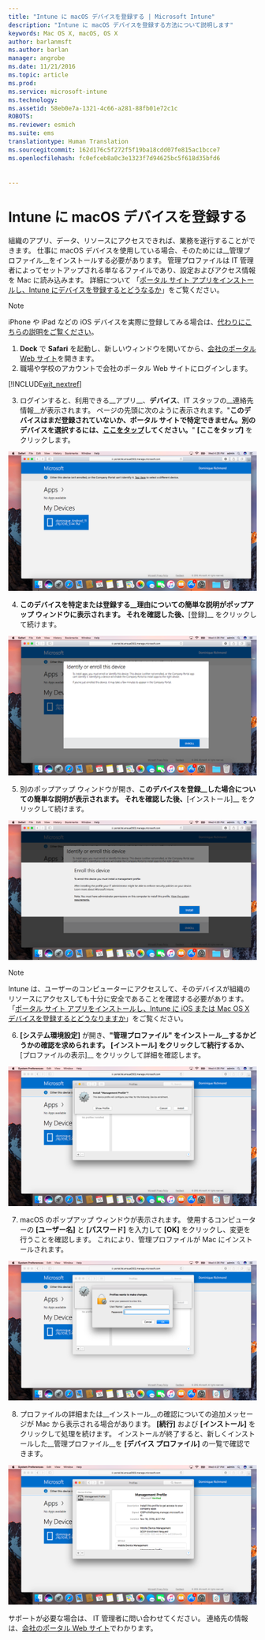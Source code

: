 ```yaml
---
title: "Intune に macOS デバイスを登録する | Microsoft Intune"
description: "Intune に macOS デバイスを登録する方法について説明します"
keywords: Mac OS X, macOS, OS X
author: barlanmsft
ms.author: barlan
manager: angrobe
ms.date: 11/21/2016
ms.topic: article
ms.prod: 
ms.service: microsoft-intune
ms.technology: 
ms.assetid: 58eb0e7a-1321-4c66-a281-88fb01e72c1c
ROBOTS: 
ms.reviewer: esmich
ms.suite: ems
translationtype: Human Translation
ms.sourcegitcommit: 162d176c5f272f5f19ba18cdd07fe815ac1bcce7
ms.openlocfilehash: fc0efceb8a0c3e1323f7d94625bc5f618d35bfd6


---
```


# <a name="enroll-your-macos-device-in-intune"></a>Intune に macOS デバイスを登録する

組織のアプリ、データ、リソースにアクセスできれば、業務を遂行することができます。 仕事に macOS デバイスを使用している場合、そのためには__管理プロファイル__をインストールする必要があります。 管理プロファイルは IT 管理者によってセットアップされる単なるファイルであり、設定およびアクセス情報を Mac に読み込みます。 詳細について 「[ポータル サイト アプリをインストールし、Intune にデバイスを登録するとどうなるか](what-happens-if-you-install-the-company-portal-app-and-enroll-your-device-in-intune-ios.md)」をご覧ください。

  > [!NOTE]
  > iPhone や iPad などの iOS デバイスを実際に登録してみる場合は、[代わりにこちらの説明をご覧ください](enroll-your-device-in-intune-ios.md)。

1. __Dock__ で __Safari__ を起動し、新しいウィンドウを開いてから、[会社のポータル Web サイト](http://portal.manage.microsoft.com)を開きます。
2. 職場や学校のアカウントで会社のポータル Web サイトにログインします。

  [!INCLUDE[wit_nextref](../includes/end-user-password-guidance.md)]

3. ログインすると、利用できる__アプリ__、__デバイス__、IT スタッフの__連絡先情報__が表示されます。 ページの先頭に次のように表示されます。"**このデバイスはまだ登録されていないか、ポータル サイトで特定できません。別のデバイスを選択するには、<u>ここをタップ</u>してください。**" __[ここをタップ]__ をクリックします。

 ![macOS の会社のポータル ランディング ページ](./media/macOS_enroll_001_landing_page.png)

4. __このデバイスを特定または登録する__理由についての簡単な説明がポップアップ ウィンドウに表示されます。 それを確認した後、__[登録]__ をクリックして続けます。

 ![このデバイスの macOS の特定または登録](./media/macOS_enroll_002_IDenroll_popup.png)

5. 別のポップアップ ウィンドウが開き、__このデバイスを登録__した場合についての簡単な説明が表示されます。 それを確認した後、__[インストール]__ をクリックして続けます。

 ![このデバイスの macOS を登録する](./media/macOS_enroll_003_enroll_popup.png)

  > [!NOTE]
  > Intune は、ユーザーのコンピューターにアクセスして、そのデバイスが組織のリソースにアクセスしても十分に安全であることを確認する必要があります。 「[ポータル サイト アプリをインストールし、Intune に iOS または Mac OS X デバイスを登録するとどうなりますか](what-happens-if-you-install-the-Company-Portal-app-and-enroll-your-device-in-intune-ios)」をご覧ください。

6. __[システム環境設定]__ が開き、__"管理プロファイル" をインストール__するかどうかの確認を求められます。 __[インストール]__ をクリックして続行するか、__[プロファイルの表示]__ をクリックして詳細を確認します。

 ![管理プロファイルをインストールする](./media/macOS_enroll_004_sysprefs_mgmt_profile.png)

7. macOS のポップアップ ウィンドウが表示されます。 使用するコンピューターの __[ユーザー名]__ と __[パスワード]__ を入力して __[OK]__ をクリックし、変更を行うことを確認します。 これにより、管理プロファイルが Mac にインストールされます。

 ![macOS のプロファイル インストール ポップアップ](./media/macOS_enroll_005_sysprefs_admin_login.png)

8. プロファイルの詳細または__インストール__の確認についての追加メッセージが Mac から表示される場合があります。 __[続行]__ および __[インストール]__ をクリックして処理を続けます。 インストールが終了すると、新しくインストールした__管理プロファイル__を __[デバイス プロファイル]__ の一覧で確認できます。

 ![インストールされた macOS プロファイル](./media/macOS_enroll_006_sysprefs_installed_profile.png)

サポートが必要な場合は、 IT 管理者に問い合わせてください。 連絡先の情報は、[会社のポータル Web サイト](http://portal.manage.microsoft.com)でわかります。



<!--HONumber=Nov16_HO4-->


